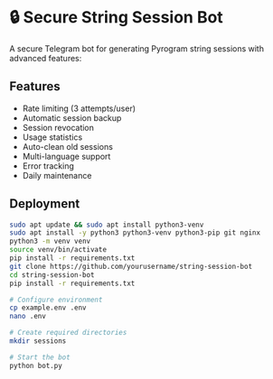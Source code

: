# 🔒 Secure String Session Bot

A secure Telegram bot for generating Pyrogram string sessions with advanced features:

## Features
- Rate limiting (3 attempts/user)
- Automatic session backup
- Session revocation
- Usage statistics
- Auto-clean old sessions
- Multi-language support
- Error tracking
- Daily maintenance

## Deployment
```bash
sudo apt update && sudo apt install python3-venv
sudo apt install -y python3 python3-venv python3-pip git nginx
python3 -m venv venv
source venv/bin/activate
pip install -r requirements.txt
git clone https://github.com/yourusername/string-session-bot
cd string-session-bot
pip install -r requirements.txt

# Configure environment
cp example.env .env
nano .env

# Create required directories
mkdir sessions

# Start the bot
python bot.py
